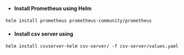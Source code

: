 -  #### Install Prometheus using Helm
```
helm install prometheus prometheus-community/prometheus
```
-  #### Install csv server using
```
helm install csvserver-helm csv-server/ -f csv-server/values.yaml
```
